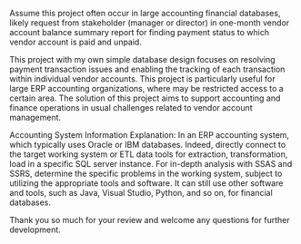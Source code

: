 Assume this project often occur in large accounting financial databases, likely request from stakeholder (manager or director) in one-month vendor account balance summary report for finding payment status to which vendor account is paid and unpaid.

This project with my own simple database design focuses on  resolving payment transaction issues and enabling the tracking of each transaction within individual vendor accounts. 
This project is particularly useful for large ERP accounting organizations, where may be restricted access to a certain area. 
The solution of this project aims to support accounting and finance operations in usual challenges related to vendor account management.



Accounting System Information Explanation:
In an ERP accounting system, which typically uses Oracle or IBM databases.
Indeed, directly connect to the target working system or ETL data tools for extraction, transformation, load in a specific SQL server instance.
For in-depth analysis with SSAS and SSRS, determine the specific problems in the working system, subject to utilizing the appropriate tools and software.
It can still use other software and tools, such as Java, Visual Studio, Python, and so on, for financial databases.

Thank you so much for your review and welcome any questions for further development.
